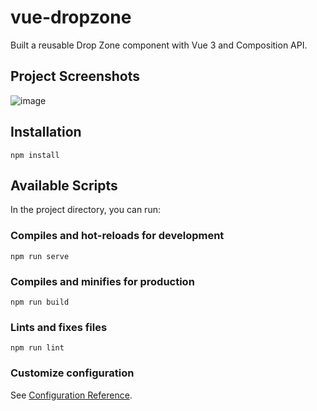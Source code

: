 # vue-dropzone

Built a reusable Drop Zone component with Vue 3 and Composition API.

## Project Screenshots
![image](https://user-images.githubusercontent.com/60259324/185786015-dfccde3c-b39c-473a-ad87-f3e6ac357c50.png)

## Installation

```
npm install
```

## Available Scripts

In the project directory, you can run:

### Compiles and hot-reloads for development

```
npm run serve
```

### Compiles and minifies for production

```
npm run build
```

### Lints and fixes files

```
npm run lint
```

### Customize configuration

See [Configuration Reference](https://cli.vuejs.org/config/).
